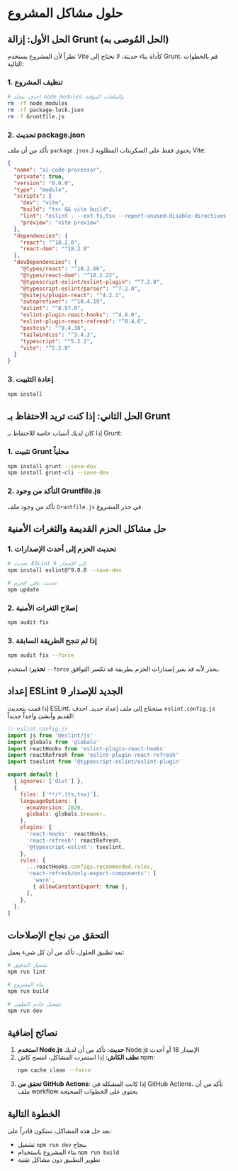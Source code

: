 # حلول مشاكل المشروع

## الحل الأول: إزالة Grunt (الحل المُوصى به)

نظراً لأن المشروع يستخدم Vite كأداة بناء حديثة، لا نحتاج إلى Grunt. قم بالخطوات التالية:

### 1. تنظيف المشروع
```bash
# احذف مجلد node_modules والملفات المؤقتة
rm -rf node_modules
rm -rf package-lock.json
rm -f Gruntfile.js
```

### 2. تحديث package.json
تأكد من أن ملف `package.json` يحتوي فقط على السكربتات المطلوبة لـ Vite:

```json
{
  "name": "ai-code-processor",
  "private": true,
  "version": "0.0.0",
  "type": "module",
  "scripts": {
    "dev": "vite",
    "build": "tsc && vite build",
    "lint": "eslint . --ext ts,tsx --report-unused-disable-directives --max-warnings 0",
    "preview": "vite preview"
  },
  "dependencies": {
    "react": "^18.2.0",
    "react-dom": "^18.2.0"
  },
  "devDependencies": {
    "@types/react": "^18.2.66",
    "@types/react-dom": "^18.2.22",
    "@typescript-eslint/eslint-plugin": "^7.2.0",
    "@typescript-eslint/parser": "^7.2.0",
    "@vitejs/plugin-react": "^4.2.1",
    "autoprefixer": "^10.4.19",
    "eslint": "^8.57.0",
    "eslint-plugin-react-hooks": "^4.6.0",
    "eslint-plugin-react-refresh": "^0.4.6",
    "postcss": "^8.4.38",
    "tailwindcss": "^3.4.3",
    "typescript": "^5.2.2",
    "vite": "^5.2.0"
  }
}
```

### 3. إعادة التثبيت
```bash
npm install
```

## الحل الثاني: إذا كنت تريد الاحتفاظ بـ Grunt

إذا كان لديك أسباب خاصة للاحتفاظ بـ Grunt:

### 1. تثبيت Grunt محلياً
```bash
npm install grunt --save-dev
npm install grunt-cli --save-dev
```

### 2. التأكد من وجود Gruntfile.js
تأكد من وجود ملف `Gruntfile.js` في جذر المشروع.

## حل مشاكل الحزم القديمة والثغرات الأمنية

### 1. تحديث الحزم إلى أحدث الإصدارات
```bash
# تحديث ESLint إلى الإصدار 9
npm install eslint@^9.0.0 --save-dev

# تحديث باقي الحزم
npm update
```

### 2. إصلاح الثغرات الأمنية
```bash
npm audit fix
```

### 3. إذا لم تنجح الطريقة السابقة
```bash
npm audit fix --force
```

**تحذير:** استخدم `--force` بحذر لأنه قد يغير إصدارات الحزم بطريقة قد تكسر التوافق.

## إعداد ESLint الجديد للإصدار 9

إذا قمت بتحديث ESLint، ستحتاج إلى ملف إعداد جديد. احذف `eslint.config.js` القديم وأنشئ واحداً جديداً:

```javascript
// eslint.config.js
import js from '@eslint/js'
import globals from 'globals'
import reactHooks from 'eslint-plugin-react-hooks'
import reactRefresh from 'eslint-plugin-react-refresh'
import tseslint from '@typescript-eslint/eslint-plugin'

export default [
  { ignores: ['dist'] },
  {
    files: ['**/*.{ts,tsx}'],
    languageOptions: {
      ecmaVersion: 2020,
      globals: globals.browser,
    },
    plugins: {
      'react-hooks': reactHooks,
      'react-refresh': reactRefresh,
      '@typescript-eslint': tseslint,
    },
    rules: {
      ...reactHooks.configs.recommended.rules,
      'react-refresh/only-export-components': [
        'warn',
        { allowConstantExport: true },
      ],
    },
  },
]
```

## التحقق من نجاح الإصلاحات

بعد تطبيق الحلول، تأكد من أن كل شيء يعمل:

```bash
# تشغيل التدقيق
npm run lint

# بناء المشروع
npm run build

# تشغيل خادم التطوير
npm run dev
```

## نصائح إضافية

1. **استخدم Node.js حديث**: تأكد من أن لديك Node.js الإصدار 18 أو أحدث
2. **نظف الكاش**: إذا استمرت المشاكل، امسح كاش npm:
   ```bash
   npm cache clean --force
   ```
3. **تحقق من GitHub Actions**: إذا كانت المشكلة في GitHub Actions، تأكد من أن ملف workflow يحتوي على الخطوات الصحيحة

## الخطوة التالية

بعد حل هذه المشاكل، ستكون قادراً على:
- تشغيل `npm run dev` بنجاح
- بناء المشروع باستخدام `npm run build`
- تطوير التطبيق دون مشاكل تقنية